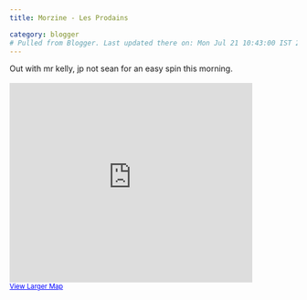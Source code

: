 ```yaml
---
title: Morzine - Les Prodains

category: blogger
# Pulled from Blogger. Last updated there on: Mon Jul 21 10:43:00 IST 2008
---
```

Out with mr kelly, jp not sean for an easy spin this morning.<br /><br /><iframe width="425" height="350" frameborder="0" scrolling="no" marginheight="0" marginwidth="0" src="http://maps.google.com/maps?f=d&amp;hl=en&amp;geocode=&amp;saddr=morzine&amp;daddr=les+prodains&amp;sll=46.18972,6.73869&amp;sspn=0.05514,0.150375&amp;doflg=ptk&amp;ie=UTF8&amp;ll=46.184455,6.73161&amp;spn=0.01081,0.04512&amp;output=embed&amp;s=AARTsJpRC9rVkJwOx9Mev1rLhFfpJtj4aQ"></iframe><br /><small><a href="http://maps.google.com/maps?f=d&amp;hl=en&amp;geocode=&amp;saddr=morzine&amp;daddr=les+prodains&amp;sll=46.18972,6.73869&amp;sspn=0.05514,0.150375&amp;doflg=ptk&amp;ie=UTF8&amp;ll=46.184455,6.73161&amp;spn=0.01081,0.04512&amp;source=embed" style="color:#0000FF;text-align:left">View Larger Map</a></small>
